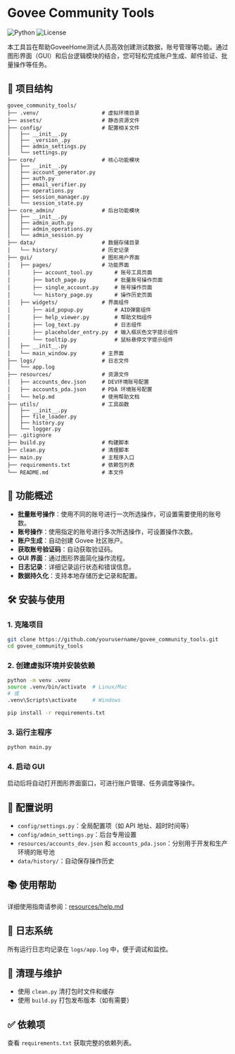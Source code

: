 # Govee Community Tools

![Python](https://img.shields.io/badge/python-3.12%2B-blue.svg)
![License](https://img.shields.io/badge/license-MIT-green.svg)

本工具旨在帮助GoveeHome测试人员高效创建测试数据，账号管理等功能。通过图形界面（GUI）和后台逻辑模块的结合，您可轻松完成账户生成、邮件验证、批量操作等任务。

## 📁 项目结构

```
govee_community_tools/
├── .venv/                    # 虚拟环境目录
├── assets/                   # 静态资源文件
├── config/                   # 配置相关文件
│   ├── __init__.py
│   ├── _version_.py
│   ├── admin_settings.py
│   └── settings.py
├── core/                     # 核心功能模块
│   ├── __init__.py
│   ├── account_generator.py
│   ├── auth.py
│   ├── email_verifier.py
│   ├── operations.py
│   ├── session_manager.py
│   └── session_state.py
├── core_admin/               # 后台功能模块
│   ├── __init__.py
│   ├── admin_auth.py
│   ├── admin_operations.py
│   └── admin_session.py
├── data/                     # 数据存储目录
│   └── history/              # 历史记录
├── gui/                      # 图形用户界面
│   ├── pages/                # 功能界面
│       ├── account_tool.py       # 账号工具页面
│       ├── batch_page.py         # 批量账号操作页面
│       ├── single_account.py     # 账号操作页面
│       └── history_page.py       # 操作历史页面
│   ├── widgets/              # 界面组件
│       ├── aid_popup.py          # AID弹窗组件
│       ├── help_viewer.py        # 帮助文档组件
│       ├── log_text.py           # 日志组件
│       ├── placeholder_entry.py  # 输入框灰色文字提示组件
│       └── tooltip.py            # 鼠标悬停文字提示组件
│   ├── __init__.py
│   └── main_window.py        # 主界面
├── logs/                     # 日志文件
│   └── app.log
├── resources/                # 资源文件
│   ├── accounts_dev.json     # DEV环境账号配置
│   ├── accounts_pda.json     # PDA 环境账号配置
│   └── help.md               # 使用帮助文档
├── utils/                    # 工具函数
│   ├── __init__.py
│   ├── file_loader.py
│   ├── history.py
│   └── logger.py
├── .gitignore
├── build.py                  # 构建脚本
├── clean.py                  # 清理脚本
├── main.py                   # 主程序入口
├── requirements.txt          # 依赖包列表
└── README.md                 # 本文件
```

## 🧩 功能概述

- **批量账号操作**：使用不同的账号进行一次所选操作，可设置需要使用的账号数。
- **账号操作**：使用指定的账号进行多次所选操作，可设置操作次数。
- **账户生成**：自动创建 Govee 社区账户。
- **获取账号验证码**：自动获取验证码。
- **GUI 界面**：通过图形界面简化操作流程。
- **日志记录**：详细记录运行状态和错误信息。
- **数据持久化**：支持本地存储历史记录和配置。

## 🛠️ 安装与使用

### 1. 克隆项目
```bash
git clone https://github.com/yourusername/govee_community_tools.git
cd govee_community_tools
```

### 2. 创建虚拟环境并安装依赖
```bash
python -m venv .venv
source .venv/bin/activate  # Linux/Mac
# 或
.venv\Scripts\activate     # Windows

pip install -r requirements.txt
```

### 3. 运行主程序
```bash
python main.py
```

### 4. 启动 GUI
启动后将自动打开图形界面窗口，可进行账户管理、任务调度等操作。

## 🔧 配置说明

- `config/settings.py`：全局配置项（如 API 地址、超时时间等）
- `config/admin_settings.py`：后台专用设置
- `resources/accounts_dev.json` 和 `accounts_pda.json`：分别用于开发和生产环境的账号池
- `data/history/`：自动保存操作历史

## 📚 使用帮助

详细使用指南请参阅：[resources/help.md](resources/help.md)

## 📂 日志系统

所有运行日志均记录在 `logs/app.log` 中，便于调试和监控。

## 🧹 清理与维护

- 使用 `clean.py` 清打包时文件和缓存
- 使用 `build.py` 打包发布版本（如有需要）

## ✅ 依赖项

查看 `requirements.txt` 获取完整的依赖列表。
